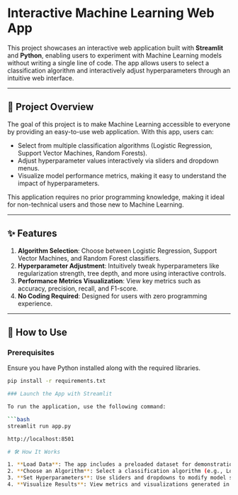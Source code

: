 # Interactive Machine Learning Web App

This project showcases an interactive web application built with **Streamlit** and **Python**, enabling users to experiment with Machine Learning models without writing a single line of code.
The app allows users to select a classification algorithm and interactively adjust hyperparameters through an intuitive web interface.

---

## 📜 Project Overview

The goal of this project is to make Machine Learning accessible to everyone by providing an easy-to-use web application. With this app, users can:

- Select from multiple classification algorithms (Logistic Regression, Support Vector Machines, Random Forests).
- Adjust hyperparameter values interactively via sliders and dropdown menus.
- Visualize model performance metrics, making it easy to understand the impact of hyperparameters.

This application requires no prior programming knowledge, making it ideal for non-technical users and those new to Machine Learning.

---

## ✨ Features

1. **Algorithm Selection**: Choose between Logistic Regression, Support Vector Machines, and Random Forest classifiers.
2. **Hyperparameter Adjustment**: Intuitively tweak hyperparameters like regularization strength, tree depth, and more using interactive controls.
3. **Performance Metrics Visualization**: View key metrics such as accuracy, precision, recall, and F1-score.
4. **No Coding Required**: Designed for users with zero programming experience.

---

## 🚀 How to Use

### Prerequisites
Ensure you have Python installed along with the required libraries.
```bash
pip install -r requirements.txt

### Launch the App with Streamlit

To run the application, use the following command:

```bash
streamlit run app.py

http://localhost:8501

# 🛠️ How It Works

1. **Load Data**: The app includes a preloaded dataset for demonstration purposes.
2. **Choose an Algorithm**: Select a classification algorithm (e.g., Logistic Regression, Random Forest).
3. **Set Hyperparameters**: Use sliders and dropdowns to modify model settings interactively.
4. **Visualize Results**: View metrics and visualizations generated in real-time based on your chosen settings.
